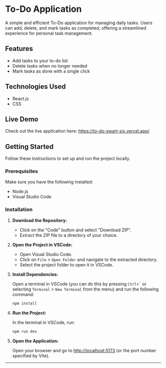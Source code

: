 
# To-Do Application  

A simple and efficient To-Do application for managing daily tasks. Users can add, delete, and mark tasks as completed, offering a streamlined experience for personal task management.  

## Features  

- Add tasks to your to-do list  
- Delete tasks when no longer needed  
- Mark tasks as done with a single click  

## Technologies Used  

- React.js 
- CSS  

## Live Demo  

Check out the live application here: https://to-do-swart-six.vercel.app/

## Getting Started  

Follow these instructions to set up and run the project locally.  

### Prerequisites  

Make sure you have the following installed:  

- Node.js  
- Visual Studio Code  

### Installation  

1. **Download the Repository:**  

   - Click on the "Code" button and select "Download ZIP".  
   - Extract the ZIP file to a directory of your choice.  

2. **Open the Project in VSCode:**  

   - Open Visual Studio Code.  
   - Click on `File` > `Open Folder` and navigate to the extracted directory.  
   - Select the project folder to open it in VSCode.  

3. **Install Dependencies:**  

   Open a terminal in VSCode (you can do this by pressing `` Ctrl+` `` or selecting `Terminal` > `New Terminal` from the menu) and run the following command:  

   ```bash  
   npm install  
   ```  

4. **Run the Project:**  

   In the terminal in VSCode, run:  

   ```bash  
   npm run dev  
   ```  

5. **Open the Application:**  

   Open your browser and go to [http://localhost:5173](http://localhost:5173) (or the port number specified by Vite).  

--- 
